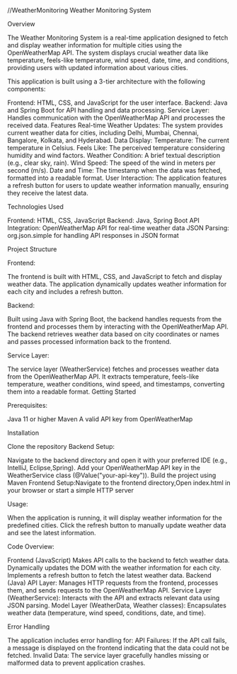 //WeatherMonitoring
Weather Monitoring System

Overview

The Weather Monitoring System is a real-time application designed to fetch and display weather information for multiple cities using the OpenWeatherMap API. The system displays crucial weather data like temperature, feels-like temperature, wind speed, date, time, and conditions, providing users with updated information about various cities.

This application is built using a 3-tier architecture with the following components:

Frontend: HTML, CSS, and JavaScript for the user interface.
Backend: Java and Spring Boot for API handling and data processing.
Service Layer: Handles communication with the OpenWeatherMap API and processes the received data.
Features
Real-time Weather Updates: The system provides current weather data for cities, including Delhi, Mumbai, Chennai, Bangalore, Kolkata, and Hyderabad.
Data Display:
Temperature: The current temperature in Celsius.
Feels Like: The perceived temperature considering humidity and wind factors.
Weather Condition: A brief textual description (e.g., clear sky, rain).
Wind Speed: The speed of the wind in meters per second (m/s).
Date and Time: The timestamp when the data was fetched, formatted into a readable format.
User Interaction:
The application features a refresh button for users to update weather information manually, ensuring they receive the latest data.

Technologies Used

Frontend: HTML, CSS, JavaScript
Backend: Java, Spring Boot
API Integration: OpenWeatherMap API for real-time weather data
JSON Parsing: org.json.simple for handling API responses in JSON format

Project Structure

Frontend:

The frontend is built with HTML, CSS, and JavaScript to fetch and display weather data.
The application dynamically updates weather information for each city and includes a refresh button.

Backend:

Built using Java with Spring Boot, the backend handles requests from the frontend and processes them by interacting with the OpenWeatherMap API.
The backend retrieves weather data based on city coordinates or names and passes processed information back to the frontend.

Service Layer:

The service layer (WeatherService) fetches and processes weather data from the OpenWeatherMap API.
It extracts temperature, feels-like temperature, weather conditions, wind speed, and timestamps, converting them into a readable format.
Getting Started

Prerequisites:

Java 11 or higher
Maven
A valid API key from OpenWeatherMap

Installation

Clone the repository
Backend Setup:

Navigate to the backend directory and open it with your preferred IDE (e.g., IntelliJ, Eclipse,Spring).
Add your OpenWeatherMap API key in the WeatherService class (@Value("your-api-key")).
Build the project using Maven
Frontend Setup:Navigate to the frontend directory,Open index.html in your browser or start a simple HTTP server

Usage:

When the application is running, it will display weather information for the predefined cities.
Click the refresh button to manually update weather data and see the latest information.

Code Overview:

Frontend (JavaScript)
Makes API calls to the backend to fetch weather data.
Dynamically updates the DOM with the weather information for each city.
Implements a refresh button to fetch the latest weather data.
Backend (Java)
API Layer: Manages HTTP requests from the frontend, processes them, and sends requests to the OpenWeatherMap API.
Service Layer (WeatherService): Interacts with the API and extracts relevant data using JSON parsing.
Model Layer (WeatherData, Weather classes): Encapsulates weather data (temperature, wind speed, conditions, date, and time).

Error Handling

The application includes error handling for:
API Failures: If the API call fails, a message is displayed on the frontend indicating that the data could not be fetched.
Invalid Data: The service layer gracefully handles missing or malformed data to prevent application crashes.
